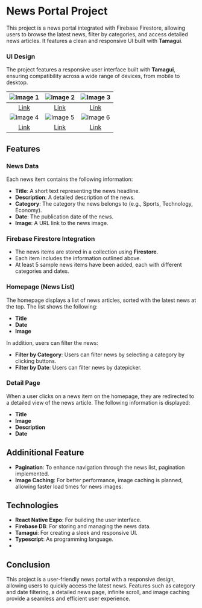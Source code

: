 # News Portal Project

This project is a news portal integrated with Firebase Firestore, allowing users to browse the latest news, filter by categories, and access detailed news articles. It features a clean and responsive UI built with **Tamagui**.

### UI Design

The project features a responsive user interface built with **Tamagui**, ensuring compatibility across a wide range of devices, from mobile to desktop.

| ![Image 1](https://i.hizliresim.com/lornkct.png) | ![Image 2](https://i.hizliresim.com/i1m7yrl.png) | ![Image 3](https://i.hizliresim.com/4rr9lxz.png) |
|:---:|:---:|:---:|
| [Link](https://hizliresim.com/lornkct) | [Link](https://hizliresim.com/i1m7yrl) | [Link](https://hizliresim.com/4rr9lxz) |
| ![Image 4](https://i.hizliresim.com/2i3tw3e.png) | ![Image 5](https://i.hizliresim.com/9sdn7et.png) | ![Image 6](https://i.hizliresim.com/cfo1nx9.png) |
| [Link](https://hizliresim.com/2i3tw3e) | [Link](https://hizliresim.com/9sdn7et) | [Link](https://hizliresim.com/cfo1nx9) |


## Features

### News Data

Each news item contains the following information:

- **Title**: A short text representing the news headline.
- **Description**: A detailed description of the news.
- **Category**: The category the news belongs to (e.g., Sports, Technology, Economy).
- **Date**: The publication date of the news.
- **Image**: A URL link to the news image.

### Firebase Firestore Integration

- The news items are stored in a collection using **Firestore**.
- Each item includes the information outlined above.
- At least 5 sample news items have been added, each with different categories and dates.

### Homepage (News List)

The homepage displays a list of news articles, sorted with the latest news at the top. The list shows the following:

- **Title**
- **Date**
- **Image**

In addition, users can filter the news:

- **Filter by Category**: Users can filter news by selecting a category by clicking buttons.
- **Filter by Date**: Users can filter news by datepicker.

### Detail Page

When a user clicks on a news item on the homepage, they are redirected to a detailed view of the news article. The following information is displayed:

- **Title**
- **Image**
- **Description**
- **Date**

## Addinitional Feature

- **Pagination**: To enhance navigation through the news list, pagination implemented.
- **Image Caching**: For better performance, image caching is planned, allowing faster load times for news images.


## Technologies

- **React Native Expo**: For building the user interface.
- **Firebase DB**: For storing and managing the news data.
- **Tamagui**: For creating a sleek and responsive UI.
- **Typescript**: As programming language.
- 
## Conclusion

This project is a user-friendly news portal with a responsive design, allowing users to quickly access the latest news. Features such as category and date filtering, a detailed news page, infinite scroll, and image caching provide a seamless and efficient user experience.
